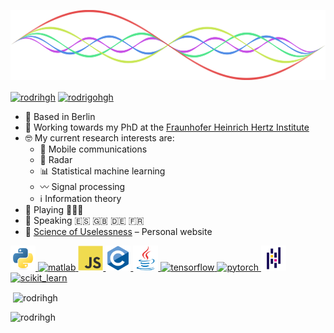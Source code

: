 [![Harmonics hero](harmonics.svg)][uselessSc]
<p align="left">
<a href="https://twitter.com/rodrihgh" target="blank"><img align="center" src="https://raw.githubusercontent.com/rahuldkjain/github-profile-readme-generator/master/src/images/icons/Social/twitter.svg" alt="rodrihgh" height="21" width="30" /></a>
<a href="https://linkedin.com/in/rodrigohgh" target="blank"><img align="center" src="https://raw.githubusercontent.com/rahuldkjain/github-profile-readme-generator/master/src/images/icons/Social/linked-in-alt.svg" alt="rodrigohgh" height="21" width="30" /></a>
</p>

[uselessSc]: https://uselessness.science

- 📍 Based in Berlin
- 🔬 Working towards my PhD at the 
[Fraunhofer Heinrich Hertz Institute](https://github.com/fraunhoferhhi/)
- 🤓 My current research interests are:
  - 📶 Mobile communications
  - 📡 Radar
  - 📊 Statistical machine learning
  - 〰️ Signal processing
  - ℹ️ Information theory
- 🎵 Playing 🎸🥁🎤
- 💬 Speaking 🇪🇸 🇬🇧 🇩🇪 🇫🇷
- 🔗 [Science of Uselessness][uselessSc] – Personal website

<p align="left">
  <a href="https://www.python.org" target="_blank" rel="noreferrer"> <img src="https://raw.githubusercontent.com/devicons/devicon/master/icons/python/python-original.svg" alt="python" width="40" height="40"/> </a>
  <a href="https://www.mathworks.com/" target="_blank" rel="noreferrer"> <img src="https://upload.wikimedia.org/wikipedia/commons/2/21/Matlab_Logo.png" alt="matlab" width="40" height="40"/> </a>
  <a href="https://developer.mozilla.org/en-US/docs/Web/JavaScript" target="_blank" rel="noreferrer"> <img src="https://raw.githubusercontent.com/devicons/devicon/master/icons/javascript/javascript-original.svg" alt="javascript" width="40" height="40"/> </a>
  <a href="https://www.cprogramming.com/" target="_blank" rel="noreferrer"> <img src="https://raw.githubusercontent.com/devicons/devicon/master/icons/c/c-original.svg" alt="c" width="40" height="40"/> </a> <a href="https://www.java.com" target="_blank" rel="noreferrer"> <img src="https://raw.githubusercontent.com/devicons/devicon/master/icons/java/java-original.svg" alt="java" width="40" height="40"/> </a>
  <a href="https://www.tensorflow.org" target="_blank" rel="noreferrer"> <img src="https://www.vectorlogo.zone/logos/tensorflow/tensorflow-icon.svg" alt="tensorflow" width="40" height="40"/> </a>
  <a href="https://pytorch.org/" target="_blank" rel="noreferrer"> <img src="https://www.vectorlogo.zone/logos/pytorch/pytorch-icon.svg" alt="pytorch" width="40" height="40"/> </a>
  <a href="https://pandas.pydata.org/" target="_blank" rel="noreferrer"> <img src="https://raw.githubusercontent.com/devicons/devicon/2ae2a900d2f041da66e950e4d48052658d850630/icons/pandas/pandas-original.svg" alt="pandas" width="40" height="40"/> </a>  <a href="https://scikit-learn.org/" target="_blank" rel="noreferrer"> <img src="https://upload.wikimedia.org/wikipedia/commons/0/05/Scikit_learn_logo_small.svg" alt="scikit_learn" width="40" height="40"/> </a> </p>

<p>&nbsp;<img align="center" src="https://github-readme-stats.vercel.app/api?username=rodrihgh&show_icons=true&locale=en" alt="rodrihgh" /></p>

<p align="left">
<img src="https://komarev.com/ghpvc/?username=rodrihgh&label=Profile%20views&color=0e75b6&style=flat" alt="rodrihgh" />
</p>
